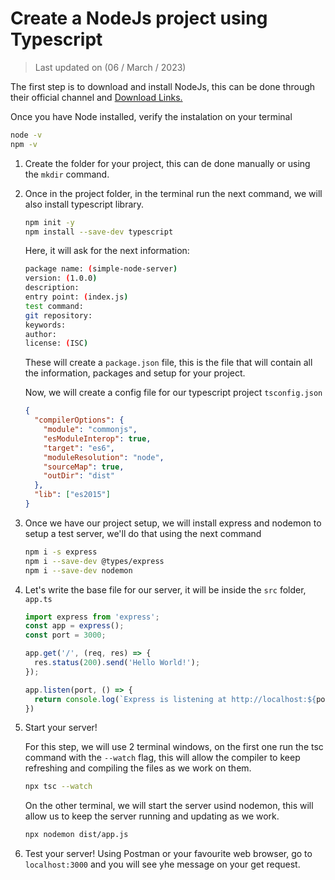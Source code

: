 # Create a NodeJs project using Typescript

>Last updated on (06 / March / 2023)

The first step is to download and install NodeJs, this can be done through their official channel and [Download Links.](https://nodejs.org/en/)

Once you have Node installed, verify the instalation on your terminal

```bash
node -v
npm -v
```

1. Create the folder for your project, this can de done manually or using the `mkdir` command.

2. Once in the project folder, in the terminal run the next command, we will also install typescript library.

    ```bash
    npm init -y
    npm install --save-dev typescript
    ```

    Here, it will ask for the next information:

    ```bash
    package name: (simple-node-server)
    version: (1.0.0)
    description:
    entry point: (index.js)
    test command:
    git repository:
    keywords:
    author:
    license: (ISC)
    ```

    These will create  a `package.json` file, this is the file that will contain all the information, packages and setup for your project.

    Now, we will create a config file for our typescript project `tsconfig.json`

    ```json
    {
      "compilerOptions": {
        "module": "commonjs",
        "esModuleInterop": true,
        "target": "es6",
        "moduleResolution": "node",
        "sourceMap": true,
        "outDir": "dist"
      },
      "lib": ["es2015"]
    }
    ```
  
3. Once we have our project setup, we will install express and nodemon to setup a test server, we'll do that using the next command

    ```bash
    npm i -s express
    npm i --save-dev @types/express
    npm i --save-dev nodemon
    ```

4. Let's write the base file for our server, it will be inside the `src` folder, `app.ts`

    ```typescript
    import express from 'express';
    const app = express();
    const port = 3000;

    app.get('/', (req, res) => {
      res.status(200).send('Hello World!');
    });

    app.listen(port, () => {
      return console.log(`Express is listening at http://localhost:${port}`)
    })
    ```

5. Start your server!

    For this step, we will use 2 terminal windows, on the first one run the tsc command with the `--watch` flag, this will allow the compiler to keep refreshing and compiling the files as we work on them.

    ```bash
    npx tsc --watch
    ```

    On the other terminal, we will start the server usind nodemon, this will allow us to keep the server running and updating as we work.

    ```bash
    npx nodemon dist/app.js
    ```

6. Test your server! Using Postman or your favourite web browser, go to `localhost:3000` and you will see yhe message on your get request.
